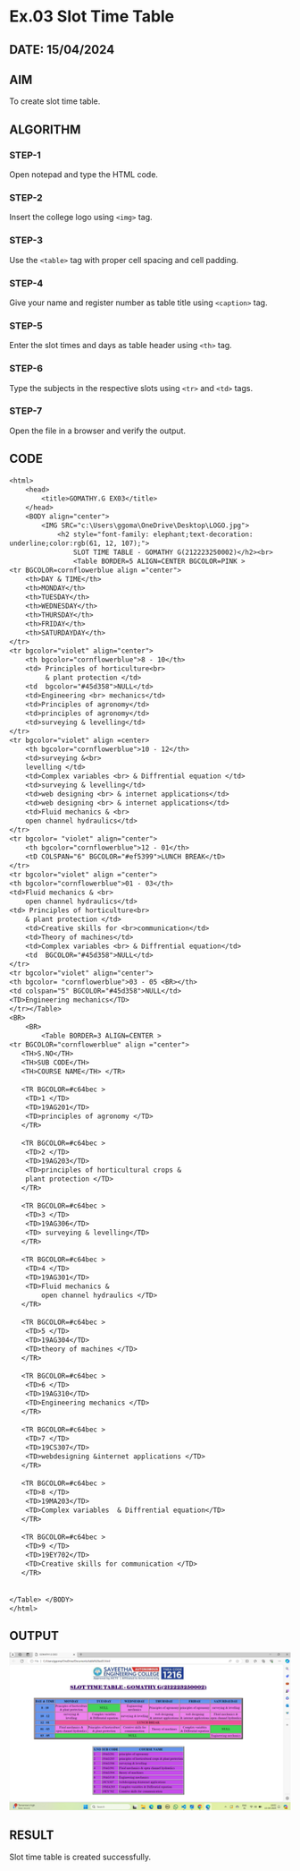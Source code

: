 # Ex.03 Slot Time Table
## DATE: 15/04/2024
## AIM
  To create slot time table.

## ALGORITHM
### STEP-1
  Open notepad and type the HTML code.

### STEP-2
  Insert the college logo using ```<img>``` tag.

### STEP-3
  Use the ```<table>``` tag with proper cell spacing and cell padding.  

### STEP-4
  Give your name and register number as table title using ```<caption>``` tag.

### STEP-5
  Enter the slot times and days as table header using ```<th>``` tag.
  
### STEP-6
  Type the subjects in the respective slots using ```<tr>``` and ```<td>``` tags.
 
### STEP-7
  Open the file in a browser and verify the output.
  
## CODE
```
<html>
    <head>
        <title>GOMATHY.G EX03</title>
    </head>
    <BODY align="center">
        <IMG SRC="c:\Users\ggoma\OneDrive\Desktop\LOGO.jpg">
            <h2 style="font-family: elephant;text-decoration: underline;color:rgb(61, 12, 107);">
                SLOT TIME TABLE - GOMATHY G(212223250002)</h2><br>
                <Table BORDER=5 ALIGN=CENTER BGCOLOR=PINK >
<tr BGCOLOR=cornflowerblue align ="center"> 
    <th>DAY & TIME</th>
    <th>MONDAY</th>
    <th>TUESDAY</th>
    <th>WEDNESDAY</th>
    <th>THURSDAY</th>
    <th>FRIDAY</th>
    <th>SATURDAYDAY</th>
</tr>
<tr bgcolor="violet" align="center">
    <th bgcolor="cornflowerblue">8 - 10</th>
    <td> Principles of horticulture<br>
         & plant protection </td>
    <td  bgcolor="#45d358">NULL</td>
    <td>Engineering <br> mechanics</td>
    <td>Principles of agronomy</td>
    <td>principles of agronomy</td>
    <td>surveying & levelling</td>
</tr>
<tr bgcolor="violet" align =center>
    <th bgcolor="cornflowerblue">10 - 12</th>
    <td>surveying &<br>
    levelling </td>
    <td>Complex variables <br> & Diffrential equation </td>
    <td>surveying & levelling</td>
    <td>web designing <br> & internet applications</td>
    <td>web designing <br> & internet applications</td>
    <td>Fluid mechanics & <br>
    open channel hydraulics</td>
</tr>
<tr bgcolor= "violet" align="center">
    <th bgcolor="cornflowerblue">12 - 01</th>
    <tD COLSPAN="6" BGCOLOR="#ef5399">LUNCH BREAK</tD>
</tr>
<tr bgcolor="violet" align ="center">
<th bgcolor="cornflowerblue">01 - 03</th>
<td>Fluid mechanics & <br>
    open channel hydraulics</td>
<td> Principles of horticulture<br>
    & plant protection </td>
    <td>Creative skills for <br>communication</td>
    <td>Theory of machines</td>
    <td>Complex variables <br> & Diffrential equation</td>
    <td  BGCOLOR="#45d358">NULL</td>
</tr>
<tr bgcolor="violet" align="center">
<th bgcolor= "cornflowerblue">03 - 05 <BR></th>
<td colspan="5" BGCOLOR="#45d358">NULL</td>
<TD>Engineering mechanics</TD>
</tr></Table>
<BR>
    <BR>
        <Table BORDER=3 ALIGN=CENTER >
<tr BGCOLOR="cornflowerblue" align ="center"> 
   <TH>S.NO</TH> 
   <TH>SUB CODE</TH> 
   <TH>COURSE NAME</TH> </TR> 

   <TR BGCOLOR=#c64bec >
    <TD>1 </TD>
    <TD>19AG201</TD>
    <TD>principles of agronomy </TD>
   </TR>

   <TR BGCOLOR=#c64bec >
    <TD>2 </TD>
    <TD>19AG203</TD>
    <TD>principles of horticultural crops & 
    plant protection </TD>
   </TR>

   <TR BGCOLOR=#c64bec >
    <TD>3 </TD>
    <TD>19AG306</TD>
    <TD> surveying & levelling</TD>
   </TR>

   <TR BGCOLOR=#c64bec >
    <TD>4 </TD>
    <TD>19AG301</TD>
    <TD>Fluid mechanics & 
        open channel hydraulics </TD>
   </TR>

   <TR BGCOLOR=#c64bec >
    <TD>5 </TD>
    <TD>19AG304</TD>
    <TD>theory of machines </TD>
   </TR>

   <TR BGCOLOR=#c64bec >
    <TD>6 </TD>
    <TD>19AG310</TD>
    <TD>Engineering mechanics </TD>
   </TR>

   <TR BGCOLOR=#c64bec >
    <TD>7 </TD>
    <TD>19CS307</TD>
    <TD>webdesigning &internet applications </TD>
   </TR>

   <TR BGCOLOR=#c64bec >
    <TD>8 </TD>
    <TD>19MA203</TD>
    <TD>Complex variables  & Diffrential equation</TD>
   </TR>

   <TR BGCOLOR=#c64bec >
    <TD>9 </TD>
    <TD>19EY702</TD>
    <TD>Creative skills for communication </TD>
   </TR>
   
   
</Table> </BODY>
</html>
```

## OUTPUT

![alt text](<table output.png>)

## RESULT
 Slot time table is created successfully.

